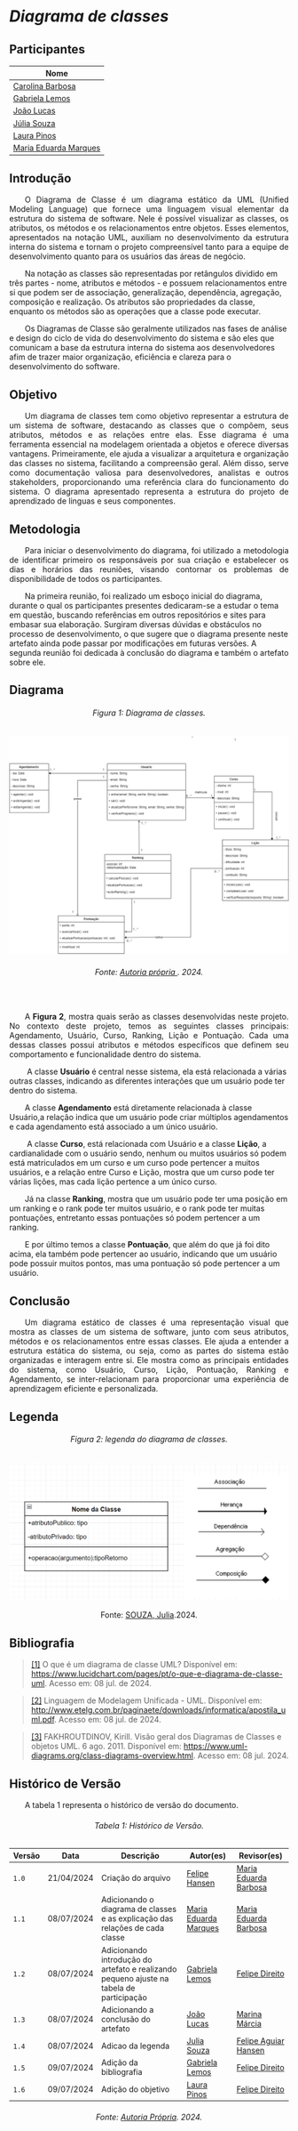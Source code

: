 # ***Diagrama de classes***

## Participantes

| Nome                    |
|-------------------------|
| [Carolina Barbosa](https://github.com/CarolinaBarb)           |
| [Gabriela Lemos](https://github.com/heylisten64)               |
| [João Lucas](https://github.com/Jlmsousa)                     |
| [Júlia Souza](https://github.com/JuliaSSouza)                 |
| [Laura Pinos](https://github.com/laurapinos)                  |   
| [Maria Eduarda Marques](https://github.com/EduardaSMarques)   |



## **Introdução**
<p align="justify">
&emsp;&emsp;O Diagrama de Classe é um diagrama estático da UML (Unified Modeling Language) que fornece uma linguagem visual elementar da estrutura do sistema de software. Nele é possível visualizar as classes, os atributos, os métodos e os relacionamentos entre objetos. Esses elementos, apresentados na notação UML, auxiliam no desenvolvimento da estrutura interna do sistema e tornam o projeto compreensível tanto para a equipe de desenvolvimento quanto para os usuários das áreas de negócio. 

&emsp;&emsp;Na notação as classes são representadas por retângulos dividido em três partes - nome, atributos e métodos - e possuem relacionamentos entre si que podem ser de associação, generalização, dependência, agregação, composição e realização. Os atributos são propriedades da classe, enquanto os métodos são as operações que a classe pode executar. 

&emsp;&emsp;Os Diagramas de Classe são geralmente utilizados nas fases de análise e design do ciclo de vida do desenvolvimento do sistema e são eles que comunicam a base da estrutura interna do sistema aos desenvolvedores afim de trazer maior organização, eficiência e clareza para o desenvolvimento do software.
</p>

## **Objetivo**
<p align="justify">
&emsp;&emsp;Um diagrama de classes tem como objetivo representar a estrutura de um sistema de software, destacando as classes que o compõem, seus atributos, métodos e as relações entre elas. Esse diagrama é uma ferramenta essencial na modelagem orientada a objetos e oferece diversas vantagens. Primeiramente, ele ajuda a visualizar a arquitetura e organização das classes no sistema, facilitando a compreensão geral. Além disso, serve como documentação valiosa para desenvolvedores, analistas e outros stakeholders, proporcionando uma referência clara do funcionamento do sistema.
  O diagrama apresentado representa a estrutura do projeto de aprendizado de linguas e seus componentes. 
</p>

## **Metodologia**
<p align="justify">
&emsp;&emsp;Para iniciar o desenvolvimento do diagrama, foi utilizado a metodologia de identificar primeiro os responsáveis por sua criação e estabelecer os dias e horários das reuniões, visando contornar os problemas de disponibilidade de todos os participantes. 

&emsp;&emsp;Na primeira reunião, foi realizado um esboço inicial do diagrama, durante o qual os participantes presentes dedicaram-se a estudar o tema em questão, buscando referências em outros repositórios e sites para embasar sua elaboração. Surgiram diversas dúvidas e obstáculos no processo de desenvolvimento, o que sugere que o diagrama presente neste artefato ainda pode passar por modificações em futuras versões. A segunda reunião foi dedicada à conclusão do diagrama e também o artefato sobre ele.



</p>

## **Diagrama**

<h6 align="center">Figura 1: Diagrama de classes.</h6>
<div align="center">

![estadoCadastro](../img/diag-classes.jpg)

</div>
<h6 align="center">Fonte: <a href="https://github.com/EduardaSMarqus">Autoria própria </a>. 2024.</h6>

<br>
<p align="justify">
&emsp;&emsp;A <b>Figura 2</b>, mostra quais serão as classes desenvolvidas neste projeto. No contexto deste projeto, temos as seguintes classes principais: Agendamento, Usuário, Curso, Ranking, Lição e Pontuação. Cada uma dessas classes possui atributos e métodos específicos que definem seu comportamento e funcionalidade dentro do sistema.

&emsp;&emsp; A classe <b>Usuário</b> é central nesse sistema, ela está relacionada a várias outras classes, indicando as diferentes interações que um usuário pode ter dentro do sistema.

&emsp;&emsp;A classe <b>Agendamento</b> está diretamente relacionada à classe Usuário,a relação indica que um usuário pode criar múltiplos agendamentos e cada agendamento está associado a um único usuário.

&emsp;&emsp; A classe <b>Curso</b>, está relacionada com Usuário e a classe <b>Lição</b>, a cardianalidade com o usuário sendo, nenhum ou muitos usuários só podem está matriculados em um curso e um curso pode pertencer a muitos usuários, e a relação entre Curso e Lição, mostra que um curso pode ter várias lições, mas cada lição pertence a um único curso.

&emsp;&emsp;Já na classe <b>Ranking</b>, mostra que um usuário pode ter uma posição em um ranking e o rank pode ter muitos usuário, e o rank pode ter muitas pontuações, entretanto essas pontuações só podem pertencer a um ranking.

&emsp;&emsp;E por último temos a classe <b>Pontuação</b>, que além do que já foi dito acima, ela também pode pertencer ao usuário, indicando que um usuário pode possuir muitos pontos, mas uma pontuação só pode pertencer a um usuário.




</p>


## **Conclusão**
<p align="justify">
&emsp;&emsp;Um diagrama estático de classes é uma representação visual que mostra as classes de um sistema de software, junto com seus atributos, métodos e os relacionamentos entre essas classes. Ele ajuda a entender a estrutura estática do sistema, ou seja, como as partes do sistema estão organizadas e interagem entre si. Ele mostra como as principais entidades do sistema, como Usuário, Curso, Lição, Pontuação, Ranking e Agendamento, se inter-relacionam para proporcionar uma experiência de aprendizagem eficiente e personalizada.
</p>

## **Legenda**

<h6 align="center">Figura 2: legenda do diagrama de classes.</h6>
<div align="center">

![Legenda](https://raw.githubusercontent.com/UnBArqDsw2024-1/2024.1_G6_My_LanguageLearning/main/docs/img/Legenda%20Diagrama.png)
  
</div>
<p align="center">
Fonte: <a href="https://github.com/JuliaSSouza">SOUZA, Julia</a>.2024. </p>

<!--
## **Links**
<p align="justify">
<a href="link de referência">nome a ser referenciado</a>
</p>
-->

## **Bibliografia**
> <a href="https://www.lucidchart.com/pages/pt/o-que-e-diagrama-de-classe-uml">[1]</a> O que é um diagrama de classe UML? Disponível em: https://www.lucidchart.com/pages/pt/o-que-e-diagrama-de-classe-uml. Acesso em: 08 jul. de 2024.

> <a href="http://www.etelg.com.br/paginaete/downloads/informatica/apostila_uml.pdf">[2]</a> Linguagem de Modelagem Unificada - UML. Disponível em: http://www.etelg.com.br/paginaete/downloads/informatica/apostila_uml.pdf. Acesso em: 08 jul. de 2024.

> <a href="https://www.uml-diagrams.org/class-diagrams-overview.html">[3]</a> FAKHROUTDINOV, Kirill. Visão geral dos Diagramas de Classes e objetos UML. 6 ago. 2011. Disponível em: https://www.uml-diagrams.org/class-diagrams-overview.html. Acesso em: 08 jul. 2024.

## **Histórico de Versão**
<p align="justify">
&emsp;&emsp;A tabela 1 representa o histórico de versão do documento.
</p>

<h6 align="center">Tabela 1: Histórico de Versão.</h6>
<div align="center">

| Versão | Data      | Descrição                                   | Autor(es) | Revisor(es) |
| ------ | --------- | ------------------------------------------- | --------- | ---------- |
| `1.0`  | 21/04/2024| Criação do arquivo  | [Felipe Hansen](https://github.com/FHansen98)    |    [Maria Eduarda Barbosa](https://github.com/Madu01)   |
| `1.1`  | 08/07/2024| Adicionando o diagrama de classes e as explicação das relações de cada classe | [Maria Eduarda Marques](https://github.com/EduardaSMarques)    |   [Maria Eduarda Barbosa](https://github.com/Madu01)  |
| `1.2`  | 08/07/2024| Adicionando introdução do artefato e realizando pequeno ajuste na tabela de participação | [Gabriela Lemos](https://github.com/heylisten64)    |  [Felipe Direito](https://github.com/FelipeDireito)   |
| `1.3`  | 08/07/2024| Adicionando a conclusão do artefato | [João Lucas](https://github.com/Jlmsousa)    |  [Marina Márcia](https://github.com/The-Boss-Nina)   |
| `1.4`  | 08/07/2024| Adicao da legenda | [Julia Souza](https://github.com/JuliaSSouza)              |         [Felipe Aguiar Hansen](https://github.com/fhansen98)   |
| `1.5`  | 09/07/2024| Adição da bibliografia | [Gabriela Lemos](https://github.com/heylisten64)    |  [Felipe Direito](https://github.com/FelipeDireito)   |
| `1.6`  | 09/07/2024| Adição do objetivo | [Laura Pinos](https://github.com/laurapinos)    |  [Felipe Direito](https://github.com/FelipeDireito)   |
</div>
<h6 align="center">Fonte: <a href="https://github.com/Mad01">Autoria Própria</a>. 2024.</h6>
